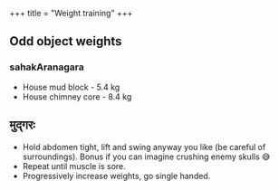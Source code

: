 +++
title = "Weight training"
+++

## Odd object weights
### sahakAranagara
- House mud block - 5.4 kg
- House chimney core - 8.4 kg

## मुद्गरः
- Hold abdomen tight, lift and swing anyway you like (be careful of surroundings). Bonus if you can imagine crushing enemy skulls 😅
- Repeat until muscle is sore.
- Progressively increase weights, go single handed.